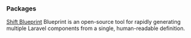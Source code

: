 ### Packages

[Shift Blueprint](https://laravel-news.com/laravel-shift-blueprint) Blueprint is an open-source tool for rapidly generating multiple Laravel components from a single, human-readable definition.
